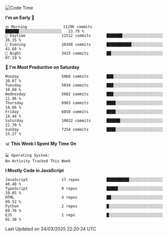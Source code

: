 <!--START_SECTION:waka-->
![Code Time](http://img.shields.io/badge/Code%20Time-3%2C498%20hrs%2059%20mins-blue)

**I'm an Early 🐤** 

```text
🌞 Morning                11296 commits       ██████░░░░░░░░░░░░░░░░░░░   23.79 % 
🌆 Daytime                12512 commits       ███████░░░░░░░░░░░░░░░░░░   26.35 % 
🌃 Evening                20268 commits       ███████████░░░░░░░░░░░░░░   42.68 % 
🌙 Night                  3415 commits        ██░░░░░░░░░░░░░░░░░░░░░░░   07.19 % 
```
📅 **I'm Most Productive on Saturday** 

```text
Monday                   5068 commits        ███░░░░░░░░░░░░░░░░░░░░░░   10.67 % 
Tuesday                  5034 commits        ███░░░░░░░░░░░░░░░░░░░░░░   10.60 % 
Wednesday                5682 commits        ███░░░░░░░░░░░░░░░░░░░░░░   11.96 % 
Thursday                 6963 commits        ████░░░░░░░░░░░░░░░░░░░░░   14.66 % 
Friday                   6858 commits        ████░░░░░░░░░░░░░░░░░░░░░   14.44 % 
Saturday                 10632 commits       ██████░░░░░░░░░░░░░░░░░░░   22.39 % 
Sunday                   7254 commits        ████░░░░░░░░░░░░░░░░░░░░░   15.27 % 
```


📊 **This Week I Spent My Time On** 

```text
💻 Operating System: 
No Activity Tracked This Week
```

**I Mostly Code in JavaScript** 

```text
JavaScript               17 repos            ██████████░░░░░░░░░░░░░░░   40.48 % 
TypeScript               8 repos             █████░░░░░░░░░░░░░░░░░░░░   19.05 % 
HTML                     4 repos             ██░░░░░░░░░░░░░░░░░░░░░░░   09.52 % 
Python                   2 repos             █░░░░░░░░░░░░░░░░░░░░░░░░   04.76 % 
EJS                      1 repo              █░░░░░░░░░░░░░░░░░░░░░░░░   02.38 % 
```




 Last Updated on 24/03/2025 22:20:24 UTC
<!--END_SECTION:waka-->

<!--
**likaiqiang/likaiqiang** is a ✨ _special_ ✨ repository because its `README.md` (this file) appears on your GitHub profile.

Here are some ideas to get you started:

- 🔭 I’m currently working on ...
- 🌱 I’m currently learning ...
- 👯 I’m looking to collaborate on ...
- 🤔 I’m looking for help with ...
- 💬 Ask me about ...
- 📫 How to reach me: ...
- 😄 Pronouns: ...
- ⚡ Fun fact: ...
-->
